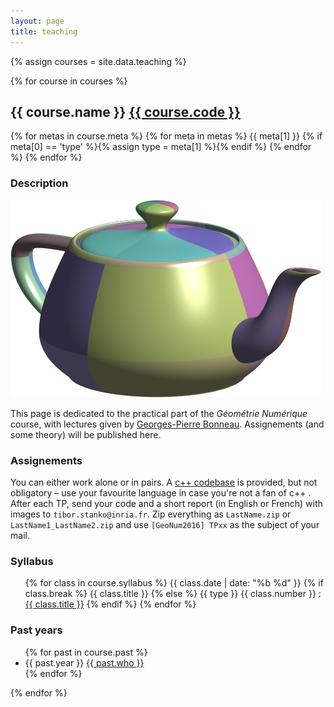 ```yaml
---
layout: page
title: teaching
---
```


{% assign courses = site.data.teaching %}

{% for course in courses %}
<section class="course">
 
<h2>{{ course.name }} <a href="{{ course.url }}">{{ course.code }}</a></h2>

<div class="meta">
 {% for metas in course.meta %}
  {% for meta in metas %}
   <span class="{{ meta[0] }}">{{ meta[1] }}</span>
   {% if meta[0] == 'type' %}{% assign type = meta[1] %}{% endif %}
  {% endfor %}
 {% endfor %}
</div>

<h3>Description</h3>
<img src="/assets/teapot.png" alt="Utah teapot" title="Utah teapot" />
<p>
This page is dedicated to the practical part of the <em>Géométrie Numérique</em> course, with lectures given by <a href="http://www-evasion.imag.fr/Membres/Georges-Pierre.Bonneau/">Georges-Pierre Bonneau</a>. Assignements (and some theory) will be published here.
</p>

<h3>Assignements</h3>
<p>
You can either work alone or in pairs. A <a href="https://github.com/bbrrck/geo-num-2016">c++ codebase</a> is provided, but not obligatory – use your favourite language in case you're not a fan of c++ . After each TP, send your code and a short report (in English or French) with images to <code>tibor.stanko@inria.fr</code>. Zip everything as <code>LastName.zip</code> or <code>LastName1_LastName2.zip</code> and use <code>[GeoNum2016] TPxx</code> as the subject of your mail.
</p>

<h3>Syllabus</h3>
 <ul class="calendar">
 {% for class in course.syllabus %}
   <li{% if class.break %} class="break"{% endif %}>
   <span class="date">{{ class.date | date: "%b %d" }}</span>
   <span class="title">
   {% if class.break %}
   {{ class.title }}
   {% else %}
   {{ type }} {{ class.number }} :
   <a href="/teaching/{{ course.slug }}/{{ type | downcase }}{{ class.number }}.html">{{ class.title }}</a>
   {% endif %}
   </span>
   </li>
 {% endfor %}
 </ul>

<h3>Past years</h3>
 <ul class="past">
 {% for past in course.past %}
 <li>
  <span class="date">{{ past.year }}</span> 
  <span class="title"><a href="{{ past.url }}">{{ past.who }}</a></span>
 </li>
 {% endfor %}
 </ul>

</section>
{% endfor %}

